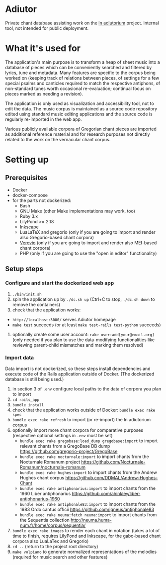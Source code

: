 # Adiutor

Private chant database assisting work on the [In adiutorium][ia] project.
Internal tool, not intended for public deployment.

# What it's used for

The application's main purpose is to transform a heap of sheet music into
a database of pieces which can be conveniently searched and filtered
by lyrics, tune and metadata.
Many features are specific to the corpus being worked on
(keeping track of relations between pieces,
of settings for a few special psalms and canticles required to match the respective antiphons,
of non-standard tunes worth occasional re-evaluation;
continual focus on pieces marked as needing a revision).

The application is only used as visualization and accessibility tool,
not to edit the data. The music corpus is maintained as a source code
repository edited using standard music editing applications
and the source code is regularly re-imported in the web app.

Various publicly available corpora of Gregorian chant pieces
are imported as additional reference material and for research purposes
not directly related to the work on the vernacular chant corpus.

# Setting up

## Prerequisites

- Docker
- docker-compose
- for the parts not dockerized:
  - Bash
  - GNU Make (other Make implementations may work, too)
  - Ruby 3.x
  - LilyPond >= 2.18
  - Inkscape
  - LuaLaTeX and gregorio (only if you are going to import and render also Gregorio-based chant corpora)
  - [Verovio][verovio] (only if you are going to import and render also MEI-based chant corpora)
  - PHP (only if you are going to use the "open in editor" functionality)

## Setup steps

### Configure and start the dockerized web app

1. `./bin/init.sh`
1. spin the application up by `./dc.sh up` (Ctrl+C to stop, `./dc.sh down` to remove the containers)
1. check that the application works:
  - `http://localhost:3000/` serves Adiutor homepage
  - `make test` succeeds (or at least `make test-rails test-python` succeeds)
1. optionally create some user account: `rake user:add[your@email.org]`
   (only needed if you plan to use the data-modifying functionalities like reviewing
   parent-child mismatches and marking them resolved)

### Import data

Data import is not dockerized, so these steps install dependencies
and execute code of the Rails application outside of Docker.
(The dockerized database is still being used.)

1. in section 3 of `.env` configure local paths to the data of corpora you plan to import
1. `cd rails_app`
1. `bundle install`
1. check that the application works outside of Docker: `bundle exec rake spec`
1. `bundle exec rake refresh` to import (or re-import) the In adiutorium corpus
1. optionally import more chant corpora for comparative purposes
   (respective optional settings in `.env` must be set)
    - `bundle exec rake gregobase:load_dump gregobase:import` to import relevant chants from a GregoBase DB dump
      https://github.com/gregorio-project/GregoBase
    - `bundle exec rake nocturnale:import` to import chants from the Nocturnale Romanum project
      https://github.com/Nocturnale-Romanum/nocturnale-romanum
    - `bundle exec rake hughes:import` to import chants from the Andrew Hughes chant corpus
      https://github.com/DDMAL/Andrew-Hughes-Chant
    - `bundle exec rake antiphonarius:import` to import chants from the 1960 Liber antiphonarius
      https://github.com/ahinkley/liber-antiphonarius-1960
    - `bundle exec rake antiphonale83:import` to import chants from the 1983 Ordo cantus officii
      https://github.com/igneus/antiphonale83
    - `bundle exec rake neuma:fetch neuma:import` to import chants from the Sequentia collection
      http://neuma.huma-num.fr/home/corpus/sequentia/
1. `bundle exec rake images` to render each chant in notation (takes a lot of time to finish,
   requires LilyPond and Inkscape, for the gabc-based chant corpora also LuaLaTex and Gregorio)
1. `cd ..` (return to the project root directory)
1. `make volpiano` to generate normalized representations of the melodies (required for music search and other features)

[ia]: https://github.com/igneus/In-adiutorium
[verovio]: https://www.verovio.org
